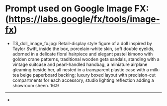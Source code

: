 # Prompt used on Google Image FX: (https://labs.google/fx/tools/image-fx)
- TS_doll_image_fx.jpg:
Retail-display style figure of a doll inspired by Taylor Swift, inside the box, porcelain-white skin, soft double eyelids, adorned in a delicate floral hairpiece and elegant pastel kimono with golden crane patterns, traditional wooden geta sandals, standing with a vintage suitcase and pearl-handled handbag, a miniature airplane gleaming beside her, all nested in a transparent plastic case with a milk-tea beige paperboard backing; luxury boxed layout with precision-cut compartments for each accessory, studio lighting reflection adding a showroom sheen.
16:9
---
-
